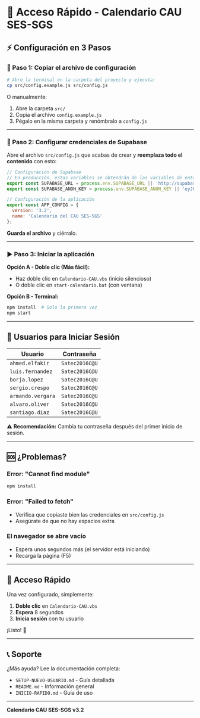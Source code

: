 # 🚀 Acceso Rápido - Calendario CAU SES-SGS

## ⚡ Configuración en 3 Pasos

### 📝 Paso 1: Copiar el archivo de configuración

```bash
# Abre la terminal en la carpeta del proyecto y ejecuta:
cp src/config.example.js src/config.js
```

O manualmente:
1. Abre la carpeta `src/`
2. Copia el archivo `config.example.js`
3. Pégalo en la misma carpeta y renómbralo a `config.js`

---

### 🔑 Paso 2: Configurar credenciales de Supabase

Abre el archivo `src/config.js` que acabas de crear y **reemplaza todo el contenido** con esto:

```javascript
// Configuración de Supabase
// En producción, estas variables se obtendrán de las variables de entorno de Coolify
export const SUPABASE_URL = process.env.SUPABASE_URL || 'http://supabasekong-e004o8s4s40go0ssk4swok4o.91.99.232.186.sslip.io';
export const SUPABASE_ANON_KEY = process.env.SUPABASE_ANON_KEY || 'eyJ0eXAiOiJKV1QiLCJhbGciOiJIUzI1NiJ9.eyJpc3MiOiJzdXBhYmFzZSIsImlhdCI6MTc2MTgyMTQwMCwiZXhwIjo0OTE3NDk1MDAwLCJyb2xlIjoiYW5vbiJ9.XVvK9HuGoW4h6k6hIG__e7_G-L_kDpKW_nsl7BAzjBA';

// Configuración de la aplicación
export const APP_CONFIG = {
  version: '3.2',
  name: 'Calendario del CAU SES-SGS'
};
```

**Guarda el archivo** y ciérralo.

---

### ▶️ Paso 3: Iniciar la aplicación

**Opción A - Doble clic (Más fácil):**
- Haz doble clic en `Calendario-CAU.vbs` (inicio silencioso)
- O doble clic en `start-calendario.bat` (con ventana)

**Opción B - Terminal:**
```bash
npm install  # Solo la primera vez
npm start
```

---

## 👤 Usuarios para Iniciar Sesión

| Usuario | Contraseña |
|---------|-----------|
| `ahmed.elfakir` | `Satec2016C@U` |
| `luis.fernandez` | `Satec2016C@U` |
| `borja.lopez` | `Satec2016C@U` |
| `sergio.crespo` | `Satec2016C@U` |
| `armando.vergara` | `Satec2016C@U` |
| `alvaro.oliver` | `Satec2016C@U` |
| `santiago.diaz` | `Satec2016C@U` |

⚠️ **Recomendación:** Cambia tu contraseña después del primer inicio de sesión.

---

## 🆘 ¿Problemas?

### Error: "Cannot find module"
```bash
npm install
```

### Error: "Failed to fetch"
- Verifica que copiaste bien las credenciales en `src/config.js`
- Asegúrate de que no hay espacios extra

### El navegador se abre vacío
- Espera unos segundos más (el servidor está iniciando)
- Recarga la página (F5)

---

## 📱 Acceso Rápido

Una vez configurado, simplemente:

1. **Doble clic** en `Calendario-CAU.vbs`
2. **Espera** 8 segundos
3. **Inicia sesión** con tu usuario

¡Listo! 🎉

---

## 📞 Soporte

¿Más ayuda? Lee la documentación completa:
- `SETUP-NUEVO-USUARIO.md` - Guía detallada
- `README.md` - Información general
- `INICIO-RAPIDO.md` - Guía de uso

---

**Calendario CAU SES-SGS v3.2**
